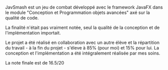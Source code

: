 JavSmash est un jeu de combat développé avec le framework JavaFX dans le module "Conception et Programmation objets avancées" axé sur la qualité de code.

La finalité n'était pas vraiment notée, seul la qualité de la conception et de l'implémentation importait.

Le projet a été réalisé en collaboration avec un autre élève et la répartition du travail - à la fin du projet - s'éleve à 85% (pour moi) et 15% pour lui.
 La conception et l'implémentation a été intégralement réalisée par mes soins.

La note finale est de 16.5/20
